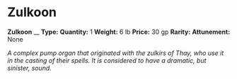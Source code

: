 # Zulkoon

**Zulkoon**
__
**Type:** 
**Quantity:** 1
**Weight:** 6 lb
**Price:** 30 gp
**Rarity:** 
**Attunement:** None

*A complex pump organ that originated with the zulkirs of Thay, who use it in the casting of their spells. It is considered to have a dramatic, but sinister, sound.*